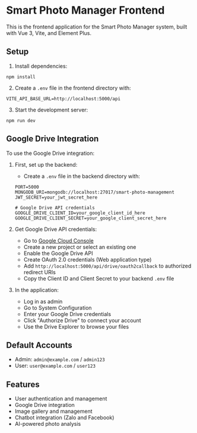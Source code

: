 # Smart Photo Manager Frontend

This is the frontend application for the Smart Photo Manager system, built with Vue 3, Vite, and Element Plus.

## Setup

1. Install dependencies:
```
npm install
```

2. Create a `.env` file in the frontend directory with:
```
VITE_API_BASE_URL=http://localhost:5000/api
```

3. Start the development server:
```
npm run dev
```

## Google Drive Integration

To use the Google Drive integration:

1. First, set up the backend:
   - Create a `.env` file in the backend directory with:
   ```
   PORT=5000
   MONGODB_URI=mongodb://localhost:27017/smart-photo-management
   JWT_SECRET=your_jwt_secret_here
   
   # Google Drive API credentials
   GOOGLE_DRIVE_CLIENT_ID=your_google_client_id_here
   GOOGLE_DRIVE_CLIENT_SECRET=your_google_client_secret_here
   ```

2. Get Google Drive API credentials:
   - Go to [Google Cloud Console](https://console.cloud.google.com)
   - Create a new project or select an existing one
   - Enable the Google Drive API
   - Create OAuth 2.0 credentials (Web application type)
   - Add `http://localhost:5000/api/drive/oauth2callback` to authorized redirect URIs
   - Copy the Client ID and Client Secret to your backend `.env` file

3. In the application:
   - Log in as admin
   - Go to System Configuration
   - Enter your Google Drive credentials
   - Click "Authorize Drive" to connect your account
   - Use the Drive Explorer to browse your files

## Default Accounts

- Admin: `admin@example.com` / `admin123`
- User: `user@example.com` / `user123`

## Features

- User authentication and management
- Google Drive integration
- Image gallery and management
- Chatbot integration (Zalo and Facebook)
- AI-powered photo analysis
